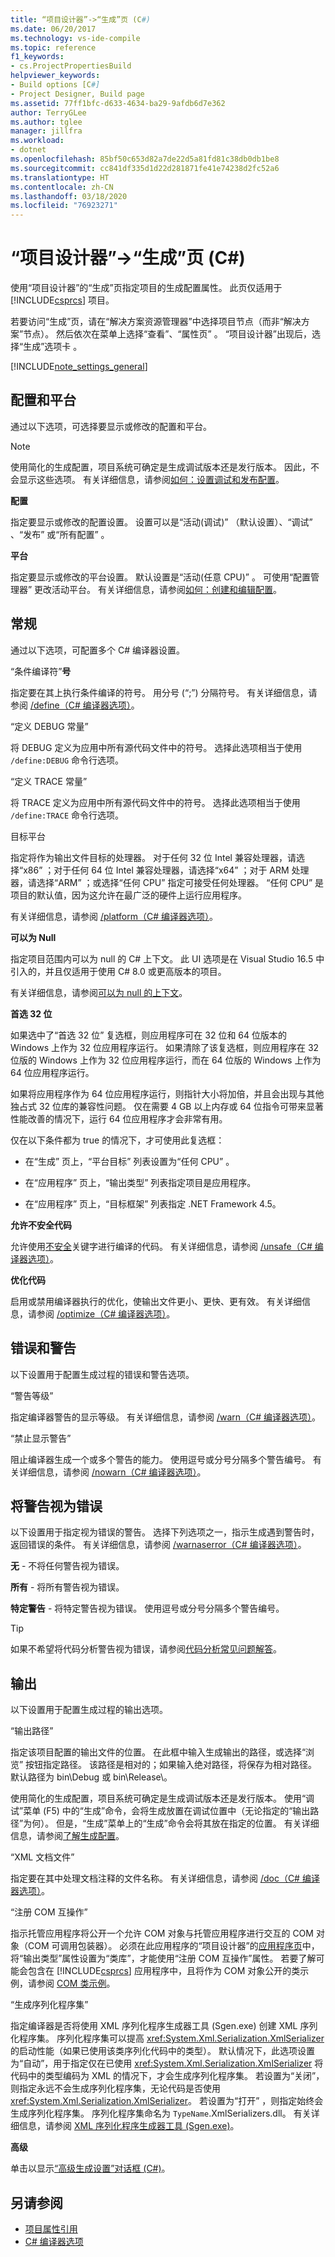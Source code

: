 ```yaml
---
title: “项目设计器”->“生成”页 (C#)
ms.date: 06/20/2017
ms.technology: vs-ide-compile
ms.topic: reference
f1_keywords:
- cs.ProjectPropertiesBuild
helpviewer_keywords:
- Build options [C#]
- Project Designer, Build page
ms.assetid: 77ff1bfc-d633-4634-ba29-9afdb6d7e362
author: TerryGLee
ms.author: tglee
manager: jillfra
ms.workload:
- dotnet
ms.openlocfilehash: 85bf50c653d82a7de22d5a81fd81c38db0db1be8
ms.sourcegitcommit: cc841df335d1d22d281871fe41e74238d2fc52a6
ms.translationtype: HT
ms.contentlocale: zh-CN
ms.lasthandoff: 03/18/2020
ms.locfileid: "76923271"
---
```

# <a name="build-page-project-designer-c"></a>“项目设计器”->“生成”页 (C#)

使用“项目设计器”的“生成”页指定项目的生成配置属性。 此页仅适用于 [!INCLUDE[csprcs](../../data-tools/includes/csprcs_md.md)] 项目。

若要访问“生成”页，请在“解决方案资源管理器”中选择项目节点（而非“解决方案”节点）。 然后依次在菜单上选择“查看”、“属性页”   。 “项目设计器”出现后，选择“生成”选项卡  。

[!INCLUDE[note_settings_general](../../data-tools/includes/note_settings_general_md.md)]

## <a name="configuration-and-platform"></a>配置和平台

通过以下选项，可选择要显示或修改的配置和平台。

> [!NOTE]
> 使用简化的生成配置，项目系统可确定是生成调试版本还是发行版本。 因此，不会显示这些选项。 有关详细信息，请参阅[如何：设置调试和发布配置](../../debugger/how-to-set-debug-and-release-configurations.md)。

**配置**

指定要显示或修改的配置设置。 设置可以是“活动(调试)”  （默认设置）、“调试”  、“发布”  或“所有配置”  。

**平台**

指定要显示或修改的平台设置。 默认设置是“活动(任意 CPU)”  。 可使用“配置管理器”  更改活动平台。 有关详细信息，请参阅[如何：创建和编辑配置](../../ide/how-to-create-and-edit-configurations.md)。

## <a name="general"></a>常规

通过以下选项，可配置多个 C# 编译器设置。

“条件编译符”**号**

指定要在其上执行条件编译的符号。 用分号 (“;”) 分隔符号。 有关详细信息，请参阅 [/define（C# 编译器选项）](/dotnet/csharp/language-reference/compiler-options/define-compiler-option)。

“定义 DEBUG 常量” 

将 DEBUG 定义为应用中所有源代码文件中的符号。 选择此选项相当于使用 `/define:DEBUG` 命令行选项。

“定义 TRACE 常量” 

将 TRACE 定义为应用中所有源代码文件中的符号。 选择此选项相当于使用 `/define:TRACE` 命令行选项。

目标平台 

指定将作为输出文件目标的处理器。 对于任何 32 位 Intel 兼容处理器，请选择“x86”  ；对于任何 64 位 Intel 兼容处理器，请选择“x64”  ；对于 ARM 处理器，请选择“ARM”  ；或选择“任何 CPU”  指定可接受任何处理器。 “任何 CPU”  是项目的默认值，因为这允许在最广泛的硬件上运行应用程序。

有关详细信息，请参阅 [/platform（C# 编译器选项）](/dotnet/csharp/language-reference/compiler-options/platform-compiler-option)。

**可以为 Null**

指定项目范围内可以为 null 的 C# 上下文。 此 UI 选项是在 Visual Studio 16.5 中引入的，并且仅适用于使用 C# 8.0 或更高版本的项目。

有关详细信息，请参阅[可以为 null 的上下文](/dotnet/csharp/nullable-references#nullable-contexts)。

**首选 32 位**

如果选中了“首选 32 位”  复选框，则应用程序可在 32 位和 64 位版本的 Windows 上作为 32 位应用程序运行。 如果清除了该复选框，则应用程序在 32 位版的 Windows 上作为 32 位应用程序运行，而在 64 位版的 Windows 上作为 64 位应用程序运行。

如果将应用程序作为 64 位应用程序运行，则指针大小将加倍，并且会出现与其他独占式 32 位库的兼容性问题。 仅在需要 4 GB 以上内存或 64 位指令可带来显著性能改善的情况下，运行 64 位应用程序才会非常有用。

仅在以下条件都为 true 的情况下，才可使用此复选框：

- 在“生成”  页上，“平台目标”  列表设置为“任何 CPU”  。

- 在“应用程序”  页上，“输出类型”  列表指定项目是应用程序。

- 在“应用程序”  页上，“目标框架”  列表指定 .NET Framework 4.5。

**允许不安全代码**

允许使用[不安全](/dotnet/csharp/language-reference/keywords/unsafe)关键字进行编译的代码。 有关详细信息，请参阅 [/unsafe（C# 编译器选项）](/dotnet/csharp/language-reference/compiler-options/unsafe-compiler-option)。

**优化代码**

启用或禁用编译器执行的优化，使输出文件更小、更快、更有效。 有关详细信息，请参阅 [/optimize（C# 编译器选项）](/dotnet/csharp/language-reference/compiler-options/optimize-compiler-option)。

## <a name="errors-and-warnings"></a>错误和警告

以下设置用于配置生成过程的错误和警告选项。

“警告等级” 

指定编译器警告的显示等级。 有关详细信息，请参阅 [/warn（C# 编译器选项）](/dotnet/csharp/language-reference/compiler-options/warn-compiler-option)。

“禁止显示警告” 

阻止编译器生成一个或多个警告的能力。 使用逗号或分号分隔多个警告编号。 有关详细信息，请参阅 [/nowarn（C# 编译器选项）](/dotnet/csharp/language-reference/compiler-options/nowarn-compiler-option)。

## <a name="treat-warnings-as-errors"></a>将警告视为错误

以下设置用于指定视为错误的警告。 选择下列选项之一，指示生成遇到警告时，返回错误的条件。 有关详细信息，请参阅 [/warnaserror（C# 编译器选项）](/dotnet/csharp/language-reference/compiler-options/warnaserror-compiler-option)。

**无** - 不将任何警告视为错误。

**所有** - 将所有警告视为错误。

**特定警告** - 将特定警告视为错误。 使用逗号或分号分隔多个警告编号。

> [!TIP]
> 如果不希望将代码分析警告视为错误，请参阅[代码分析常见问题解答](../../code-quality/analyzers-faq.md#treat-warnings-as-errors)。

## <a name="output"></a>输出

以下设置用于配置生成过程的输出选项。

“输出路径” 

指定该项目配置的输出文件的位置。 在此框中输入生成输出的路径，或选择“浏览”  按钮指定路径。 该路径是相对的；如果输入绝对路径，将保存为相对路径。 默认路径为 bin\Debug 或 bin\Release\\。

使用简化的生成配置，项目系统可确定是生成调试版本还是发行版本。 使用“调试”菜单 (F5) 中的“生成”命令，会将生成放置在调试位置中（无论指定的“输出路径”为何）。 但是，“生成”菜单上的“生成”命令会将其放在指定的位置。 有关详细信息，请参阅[了解生成配置](../../ide/understanding-build-configurations.md)。

“XML 文档文件” 

指定要在其中处理文档注释的文件名称。 有关详细信息，请参阅 [/doc（C# 编译器选项）](/dotnet/csharp/language-reference/compiler-options/doc-compiler-option)。

“注册 COM 互操作” 

指示托管应用程序将公开一个允许 COM 对象与托管应用程序进行交互的 COM 对象（COM 可调用包装器）。 必须在此应用程序的“项目设计器”的[应用程序页](../../ide/reference/application-page-project-designer-visual-basic.md)中，将“输出类型”属性设置为“类库”，才能使用“注册 COM 互操作”属性。 若要了解可能会包含在 [!INCLUDE[csprcs](../../data-tools/includes/csprcs_md.md)] 应用程序中，且将作为 COM 对象公开的类示例，请参阅 [COM 类示例](/dotnet/csharp/programming-guide/interop/example-com-class)。

“生成序列化程序集” 

指定编译器是否将使用 XML 序列化程序生成器工具 (Sgen.exe) 创建 XML 序列化程序集。 序列化程序集可以提高 <xref:System.Xml.Serialization.XmlSerializer> 的启动性能（如果已使用该类序列化代码中的类型）。 默认情况下，此选项设置为“自动”，用于指定仅在已使用 <xref:System.Xml.Serialization.XmlSerializer> 将代码中的类型编码为 XML 的情况下，才会生成序列化程序集。 若设置为“关闭”，则指定永远不会生成序列化程序集，无论代码是否使用 <xref:System.Xml.Serialization.XmlSerializer>。 若设置为“打开”  ，则指定始终会生成序列化程序集。 序列化程序集命名为 `TypeName`.XmlSerializers.dll。 有关详细信息，请参阅 [XML 序列化程序生成器工具 (Sgen.exe)](/dotnet/framework/serialization/xml-serializer-generator-tool-sgen-exe)。

**高级**

单击以显示[“高级生成设置”对话框 (C#)](../../ide/reference/advanced-build-settings-dialog-box-csharp.md)。

## <a name="see-also"></a>另请参阅

- [项目属性引用](../../ide/reference/project-properties-reference.md)
- [C# 编译器选项](/dotnet/csharp/language-reference/compiler-options/index)
